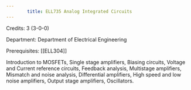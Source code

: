```yaml
---
        title: ELL735 Analog Integrated Circuits
---
```

Credits: 3 (3-0-0)

Department: Department of Electrical Engineering

Prerequisites: [[ELL304]]

Introduction to MOSFETs, Single stage amplifiers, Biasing circuits, Voltage and Current reference circuits, Feedback analysis, Multistage amplifiers, Mismatch and noise analysis, Differential amplifiers, High speed and low noise amplifiers, Output stage amplifiers, Oscillators.